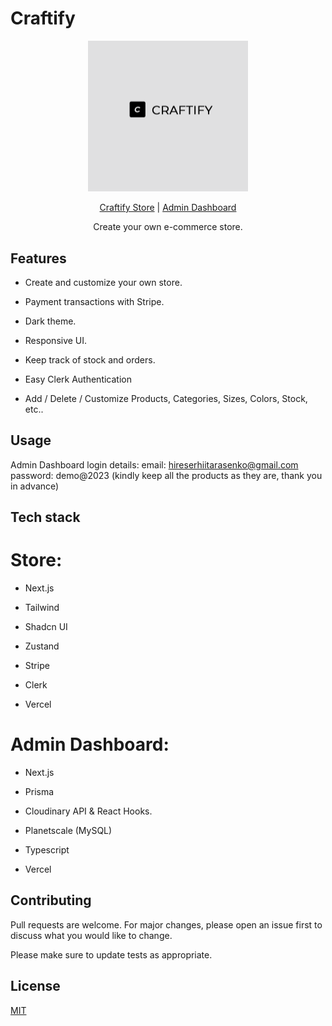 
# Craftify



<p align="center">
  <img src="/store/public/craftify.png" width="256"/>
  <div align="center">  
  <a href="https://craftify-store.vercel.app/">Craftify Store</a> |
  <a href="https://craftify-admin.vercel.app/">Admin Dashboard</a>
  </div>
  <p align="center">Create your own e-commerce store.</p>
</p>


## Features

- Create and customize your own store.

- Payment transactions with Stripe.

- Dark theme.

- Responsive UI.

- Keep track of stock and orders.

- Easy Clerk Authentication

- Add / Delete / Customize Products, Categories, Sizes, Colors, Stock, etc..

## Usage

Admin Dashboard login details:
email: hireserhiitarasenko@gmail.com
password: demo@2023
(kindly keep all the products as they are, thank you in advance)

## Tech stack

# Store:

- Next.js

- Tailwind

- Shadcn UI

- Zustand

- Stripe

- Clerk

- Vercel

# Admin Dashboard:

- Next.js

- Prisma

- Cloudinary API & React Hooks.

- Planetscale (MySQL)

- Typescript

- Vercel

## Contributing

Pull requests are welcome. For major changes, please open an issue first
to discuss what you would like to change.

Please make sure to update tests as appropriate.

## License

[MIT](https://choosealicense.com/licenses/mit/)
